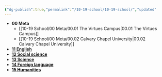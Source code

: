 ```yaml
---
{"dg-publish":true,"permalink":"/10-19-school/10-19-school/","updated":"2024-03-06T13:40:04-05:00"}
---
```



- **00 Meta**
	- [[10-19 School/00 Meta/00.01 The Virtues Campus\|00.01 The Virtues Campus]]
	- [[10-19 School/00 Meta/00.02 Calvary Chapel University\|00.02 Calvary Chapel University]]
- **[11 English](./11%20English/11%20English.md)**
- **[12 Social science](./12%20Social%20science/12%20Social%20science.md)**
- **[13 Science](./13%20Science/13%20Science.md)**
- **[14 Foreign language](./14%20Foreign%20language/14%20Foreign%20language.md)**
- **[15 Humanities](./15%20Humanities/15%20Humanities.md)**

